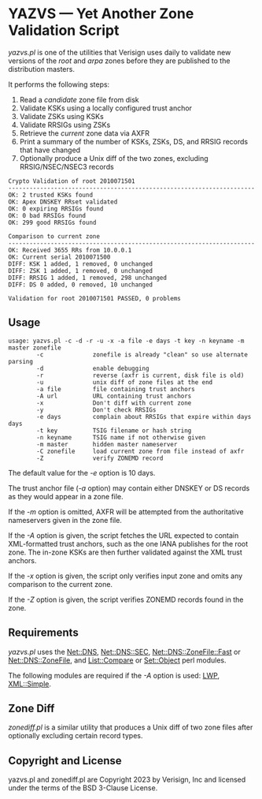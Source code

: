 # YAZVS &mdash; Yet Another Zone Validation Script

_yazvs.pl_ is one of the utilities that Verisign uses daily to
validate new versions of the _root_ and _arpa_ zones
before they are published to the distribution masters.

It performs the following steps:

1. Read a _candidate_ zone file from disk
1. Validate KSKs using a locally configured trust anchor
1. Validate ZSKs using KSKs
1. Validate RRSIGs using ZSKs
1. Retrieve the _current_ zone data via AXFR
1. Print a summary of the number of KSKs, ZSKs, DS, and RRSIG records that have changed
1. Optionally produce a Unix diff of the two zones, excluding RRSIG/NSEC/NSEC3 records

```
Crypto Validation of root 2010071501
----------------------------------------------------------------------
OK: 2 trusted KSKs found
OK: Apex DNSKEY RRset validated
OK: 0 expiring RRSIGs found
OK: 0 bad RRSIGs found
OK: 299 good RRSIGs found

Comparison to current zone
----------------------------------------------------------------------
OK: Received 3655 RRs from 10.0.0.1
OK: Current serial 2010071500
DIFF: KSK 1 added, 1 removed, 0 unchanged
DIFF: ZSK 1 added, 1 removed, 0 unchanged
DIFF: RRSIG 1 added, 1 removed, 298 unchanged
DIFF: DS 0 added, 0 removed, 10 unchanged

Validation for root 2010071501 PASSED, 0 problems
```

## Usage
```
usage: yazvs.pl -c -d -r -u -x -a file -e days -t key -n keyname -m master zonefile
        -c              zonefile is already "clean" so use alternate parsing
        -d              enable debugging
        -r              reverse (axfr is current, disk file is old)
        -u              unix diff of zone files at the end
        -a file         file containing trust anchors
        -A url          URL containing trust anchors
        -x              Don't diff with current zone
        -y              Don't check RRSIGs
        -e days         complain about RRSIGs that expire within days days
        -t key          TSIG filename or hash string
        -n keyname      TSIG name if not otherwise given
        -m master       hidden master nameserver
        -C zonefile     load current zone from file instead of axfr
        -Z              verify ZONEMD record
```

The default value for the _-e_ option is 10 days.

The trust anchor file (_-a_ option) may contain either
DNSKEY or DS records as they would appear in a zone file.

If the _-m_ option is omitted, AXFR will be attempted
from the authoritative nameservers given in the zone file.

If the _-A_ option is given, the script fetches the URL
expected to contain XML-formatted trust anchors, such as the one
IANA publishes for the root zone.  The in-zone KSKs are then further
validated against the XML trust anchors.

If the _-x_ option is given, the script only verifies input 
zone and omits any comparison to the current zone.

If the _-Z_ option is given, the script verifies ZONEMD
records found in the zone.

## Requirements

_yazvs.pl_ uses the
[Net::DNS](http://search.cpan.org/perldoc?Net::DNS),
[Net::DNS::SEC](http://search.cpan.org/perldoc?Net::DNS::SEC),
[Net::DNS::ZoneFile::Fast](http://search.cpan.org/perldoc?Net::DNS::ZoneFile::Fast) or
[Net::DNS::ZoneFile](http://search.cpan.org/perldoc?Net::DNS::ZoneFile), and
[List::Compare](http://search.cpan.org/perldoc?List::Compare) or
[Set::Object](http://search.cpan.org/perldoc?Set::Object)
perl modules.

The following modules are required if the _-A_ option is used:
[LWP](http://search.cpan.org/perldoc?LWP),
[XML::Simple](http://search.cpan.org/perldoc?XML::Simple).

## Zone Diff

_zonediff.pl_ is a similar utility that produces a Unix diff of two
zone files after optionally excluding certain record types.

## Copyright and License

yazvs.pl and zonediff.pl are Copyright 2023 by Verisign, Inc and
licensed under the terms of the BSD 3-Clause License.

